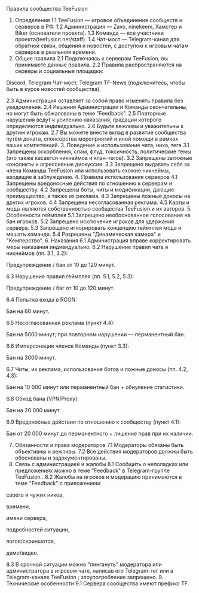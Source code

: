 ﻿Правила сообщества TeeFusion

1. Определения
   1.1 TeeFusion — игровое объединение сообществ и серверов в РФ.
   1.2 Администрация — Zavo, ninekeem, Хамстер и Biker (основатели проекта).
   1.3 Команда — все участники проекта(teefusion.net/staff).
   1.4 Чат-мост — Telegram-канал для обратной связи, общения и новостей, с доступом к игровым чатам серверов в реальном времени.
2. Общие правила
   2.1 Подключаясь к серверам TeeFusion, вы принимаете данные правила.
   2.2 Правила распространяются на серверы и социальные площадки:

Discord, Telegram Чат-мост, Telegram TF-News (подключитесь, чтобы быть в курсе новостей сообщества).

2.3 Администрация оставляет за собой право изменять правила без уведомления.
2.4 Решения Администрации и Команды окончательны, но могут быть обжалованы в теме "Feedback".
2.5 Повторные нарушения ведут к усилению наказания, градации которого определяются индивидуально.
2.6 Будьте вежливы и уважительны к другим игрокам.
2.7 Вы можете внести вклад в развитие сообщества путём доната, спонсорства мероприятий и иной помощи в рамках ваших компетенций.
3. Поведение и использование чата, ника, тега
   3.1 Запрещены оскорбления, спам, флуд, токсичность, политические темы (это также касается никнеймов и клан-тегов).
   3.2 Запрещены затяжные конфликты и агрессивные дискуссии.
   3.3 Запрещено выдавать себя за члена Команды TeeFusion или использовать схожие никнеймы, вводящие в заблуждение.
4. Правила использования серверов
   4.1 Запрещены вредоносные действия по отношению к серверам и сообществу.
   4.2 Запрещены боты, читы и модификации, дающие преимущество, а также их реклама.
   4.3 Запрещены ложные доносы на других игроков.
   4.4 Запрещена несогласованная реклама.
   4.5 Карты и моды являются собственностью сообщества TeeFusion и их авторов.
5. Особенности геймплея
   5.1 Запрещено необоснованное голосование на бан игроков.
   5.2 Запрещено исключение игроков для удержания сервера.
   5.3 Запрещено игнорировать концепцию геймплея мода и мешать команде.
   5.4 Разрешены "Динамическая камера" и "Кемперство".
6. Наказания
   6.1 Администрация вправе корректировать меры наказания индивидуально.
   6.2 Нарушение правил чата и никнеймов (пп. 3.1, 3.2):

Предупреждение / бан от 10 до 120 минут.

6.3 Нарушение правил геймплея (пп. 5.1, 5.2, 5.3):

Предупреждение / баг от 10 до 120 минут.

6.4 Попытка входа в RCON:

Бан на 60 минут.

6.5 Несогласованная реклама (пункт 4.4):

Бан на 5000 минут; при повторном нарушении — перманентный бан.

6.6 Имперсонация членов Команды (пункт 3.3):

Бан на 3000 минут.

6.7 Читы, их реклама, использование ботов и ложные доносы (пп. 4.2, 4.3):

Бан на 10 000 минут или перманентный бан + обнуление статистики.

6.8 Обход бана (VPN/Proxy):

Бан на 20 000 минут.

6.9 Вредоносные действия по отношению к сообществу (пункт 4.1):

Бан от 20 000 минут до перманентного + лишение прав при их наличии.

7. Обязанности и права модераторов
   7.1 Модераторы обязаны быть объективны и вежливы.
   7.2 Все действия модераторов должны быть обоснованы и задокументированы.
8. Связь с администрацией и жалобы
   8.1 Сообщить о неполадках или предложениях можно в теме "Feedback" в Telegram-группе TeeFusion .
   8.2 Жалобы на игроков и модерацию принимаются в теме "Feedback" с приложением:

своего и чужих ников,

времени,

имени сервера,

подробностей ситуации,

логов/скриншотов,

демо/видео.

8.3 В срочной ситуации можно "пингануть" модератора или администратора в игровом чате, написав его Telegram-тег или в Telegram-канале TeeFusion ; злоупотребление запрещено.
9. Технические особенности
   9.1 Сервера сообщества имеют префикс TF.
